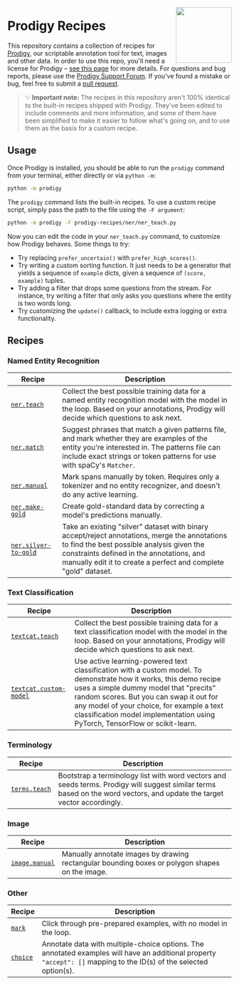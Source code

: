 <a href="https://explosion.ai"><img src="https://explosion.ai/assets/img/logo.svg" width="125" height="125" align="right" /></a>

# Prodigy Recipes

This repository contains a collection of recipes for [Prodigy](https://prodi.gy),
our scriptable annotation tool for text, images and other data. In order to use
this repo, you'll need a license for Prodigy –
[see this page](https://prodi.gy/buy) for more details. For questions and bug
reports, please use the [Prodigy Support Forum](https://support.prodi.gy). If
you've found a mistake or bug, feel free to submit a
[pull request](https://github.com/explosion/prodigy-recipes/pulls).

> ✨ **Important note:** The recipes in this repository aren't 100% identical to
> the built-in recipes shipped with Prodigy. They've been edited to include
> comments and more information, and some of them have been simplified to make
> it easier to follow what's going on, and to use them as the basis for a
> custom recipe.

## Usage

Once Prodigy is installed, you should be able to run the `prodigy` command from
your terminal, either directly or via `python -m`:

```bash
python -m prodigy
```

The `prodigy` command lists the built-in recipes. To use a custom recipe script,
simply pass the path to the file using the `-F argument`:

```bash
python -m prodigy -F prodigy-recipes/ner/ner_teach.py
```

Now you can edit the code in your `ner_teach.py` command, to customize how
Prodigy behaves. Some things to try:

* Try replacing `prefer_uncertain()` with `prefer_high_scores()`.
* Try writing a custom sorting function. It just needs to be a generator that
  yields a sequence of `example` dicts, given a sequence of `(score, example)` tuples.
* Try adding a filter that drops some questions from the stream. For instance,
  try writing a filter that only asks you questions where the entity is two
  words long.
* Try customizing the `update()` callback, to include extra logging or extra
  functionality.

## Recipes

### Named Entity Recognition

| Recipe | Description |
| --- | --- |
| [`ner.teach`](ner/ner_teach.py) | Collect the best possible training data for a named entity recognition model with the model in the loop. Based on your annotations, Prodigy will decide which questions to ask next. |
| [`ner.match`](ner/ner_match.py) | Suggest phrases that match a given patterns file, and mark whether they are examples of the entity you're interested in. The patterns file can include exact strings or token patterns for use with spaCy's `Matcher`. |
| [`ner.manual`](ner/ner_manual.py) | Mark spans manually by token. Requires only a tokenizer and no entity recognizer, and doesn't do any active learning. |
| [`ner.make-gold`](ner/ner_make-gold.py) | Create gold-standard data by correcting a model's predictions manually. |
| [`ner.silver-to-gold`](ner/ner_silver_to_gold.py) | Take an existing "silver" dataset with binary accept/reject annotations, merge the annotations to find the best possible analysis given the constraints defined in the annotations, and manually edit it to create a perfect and complete "gold" dataset. |

### Text Classification

| Recipe | Description |
| --- | --- |
| [`textcat.teach`](textcat/textcat_teach.py) | Collect the best possible training data for a text classification model with the model in the loop. Based on your annotations, Prodigy will decide which questions to ask next. |
| [`textcat.custom-model`](textcat/textcat_custom_model.py) | Use active learning-powered text classification with a custom model. To demonstrate how it works, this demo recipe uses a simple dummy model that "precits" random scores. But you can swap it out for any model of your choice, for example a text classification model implementation using PyTorch, TensorFlow or scikit-learn. |

### Terminology

| Recipe | Description |
| --- | --- |
| [`terms.teach`](terms/terms_teach.py) | Bootstrap a terminology list with word vectors and seeds terms. Prodigy will suggest similar terms based on the word vectors, and update the target vector accordingly. |

### Image

| Recipe | Description |
| --- | --- |
| [`image.manual`](image/image_manual.py) | Manually annotate images by drawing rectangular bounding boxes or polygon shapes on the image. |

### Other

| Recipe | Description |
| --- | --- |
| [`mark`](other/mark.py) | Click through pre-prepared examples, with no model in the loop. |
| [`choice`](other/choice.py) | Annotate data with multiple-choice options. The annotated examples will have an additional property `"accept": []` mapping to the ID(s) of the selected option(s). |
